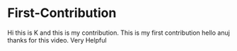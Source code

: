 # First-Contribution
Hi this is K and this is my contribution.
This is my first contribution
hello anuj thanks for this video. Very Helpful
